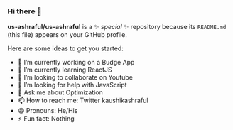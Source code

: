 ### Hi there 👋


**us-ashraful/us-ashraful** is a ✨ _special_ ✨ repository because its `README.md` (this file) appears on your GitHub profile.

Here are some ideas to get you started:

- 🔭 I’m currently working on a Budge App
- 🌱 I’m currently learning ReactJS
- 👯 I’m looking to collaborate on Youtube
- 🤔 I’m looking for help with JavaScript
- 💬 Ask me about Optimization
- 📫 How to reach me: Twitter kaushikashraful
- 😄 Pronouns: He/His
- ⚡ Fun fact: Nothing

